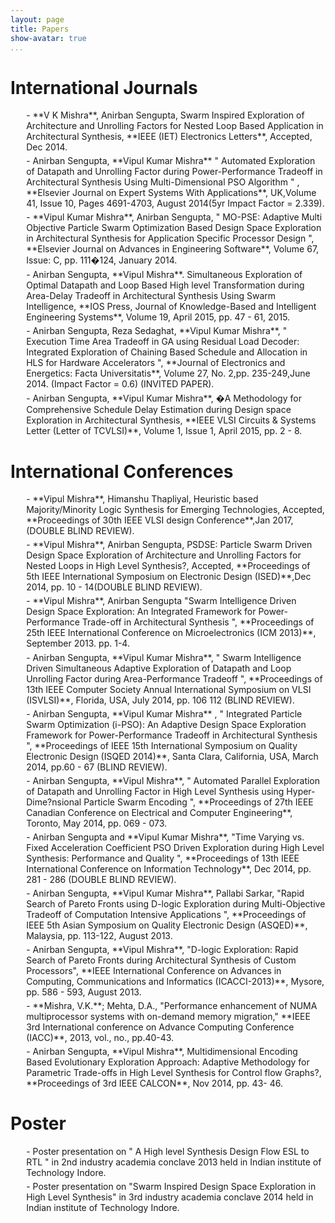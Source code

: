 ```yaml
---
layout: page
title: Papers
show-avatar: true
...
```


# International Journals
<div style="margin-left:5%; margin-top:1%;margin-bottom:1%;">- **V K Mishra**, Anirban Sengupta, Swarm Inspired Exploration of Architecture and Unrolling Factors for Nested Loop Based Application in Architectural Synthesis, **IEEE (IET) Electronics Letters**, Accepted, Dec 2014.
</div>

<div style="margin-left:5%; margin-top:1%;margin-bottom:1%;">- Anirban Sengupta, **Vipul Kumar Mishra** " Automated Exploration of Datapath and Unrolling Factor during Power-Performance Tradeoff in Architectural Synthesis Using Multi-Dimensional PSO Algorithm " , **Elsevier Journal on Expert Systems With Applications**, UK,Volume 41, Issue 10, Pages 4691-4703, August 2014(5yr Impact Factor = 2.339).
</div>

<div style="margin-left:5%; margin-top:1%;margin-bottom:1%;">- **Vipul Kumar Mishra**, Anirban Sengupta, " MO-PSE: Adaptive Multi Objective Particle Swarm Optimization Based Design Space Exploration in Architectural Synthesis for Application Specific Processor Design ", **Elsevier Journal on Advances in Engineering Software**, Volume 67, Issue: C, pp. 111�124, January 2014.
</div>

<div style="margin-left:5%; margin-top:1%;margin-bottom:1%;">- Anirban Sengupta, **Vipul Mishra**. Simultaneous Exploration of Optimal Datapath and Loop Based High level Transformation during Area-Delay Tradeoff in Architectural Synthesis Using Swarm Intelligence, **IOS Press, Journal of Knowledge-Based and Intelligent Engineering Systems**, Volume 19, April 2015, pp. 47 - 61, 2015.
</div>

<div style="margin-left:5%; margin-top:1%;margin-bottom:1%;">- Anirban Sengupta, Reza Sedaghat, **Vipul Kumar Mishra**, " Execution Time Area Tradeoff in GA using Residual Load Decoder: Integrated Exploration of Chaining Based Schedule and Allocation in HLS for Hardware Accelerators ", **Journal of Electronics and Energetics: Facta Universitatis**, Volume 27, No. 2,pp. 235-249,June 2014. (Impact Factor = 0.6) (INVITED PAPER).
</div>

<div style="margin-left:5%; margin-top:1%;margin-bottom:1%;">- Anirban Sengupta, **Vipul Kumar Mishra**, �A Methodology for Comprehensive Schedule Delay Estimation during Design space Exploration in Architectural Synthesis, **IEEE VLSI Circuits & Systems Letter (Letter of TCVLSI)**, Volume 1, Issue 1, April 2015, pp. 2 - 8.
</div>

# International Conferences

<div style="margin-left:5%; margin-top:1%;margin-bottom:1%;">- **Vipul Mishra**, Himanshu Thapliyal, Heuristic based Majority/Minority Logic Synthesis for Emerging Technologies, Accepted, **Proceedings of 30th IEEE VLSI design Conference**,Jan 2017,(DOUBLE BLIND REVIEW).
</div>

<div style="margin-left:5%; margin-top:1%;margin-bottom:1%;">- **Vipul Mishra**, Anirban Sengupta, PSDSE: Particle Swarm Driven Design Space Exploration of Architecture and Unrolling Factors for Nested Loops in High Level Synthesis?, Accepted, **Proceedings of 5th IEEE International Symposium on Electronic Design (ISED)**,Dec 2014, pp. 10 - 14(DOUBLE BLIND REVIEW).
</div>

<div style="margin-left:5%; margin-top:1%;margin-bottom:1%;">- **Vipul Mishra**, Anirban Sengupta "Swarm Intelligence Driven Design Space Exploration: An Integrated Framework for Power-Performance Trade-off in Architectural Synthesis ", **Proceedings of 25th IEEE International Conference on Microelectronics (ICM 2013)**, September 2013. pp. 1-4.
</div>

<div style="margin-left:5%; margin-top:1%;margin-bottom:1%;">- Anirban Sengupta, **Vipul Kumar Mishra**, " Swarm Intelligence Driven Simultaneous Adaptive Exploration of Datapath and Loop Unrolling Factor during Area-Performance Tradeoff ", **Proceedings of 13th IEEE Computer Society Annual International Symposium on VLSI (ISVLSI)**, Florida, USA, July 2014, pp. 106 112 (BLIND REVIEW).
</div>

<div style="margin-left:5%; margin-top:1%;margin-bottom:1%;">- Anirban Sengupta, **Vipul Kumar Mishra** , " Integrated Particle Swarm Optimization (i-PSO): An Adaptive Design Space Exploration Framework for Power-Performance Tradeoff in Architectural Synthesis ", **Proceedings of IEEE 15th International Symposium on Quality Electronic Design (ISQED 2014)**, Santa Clara, California, USA, March 2014, pp.60 - 67 (BLIND REVIEW).
</div>

<div style="margin-left:5%; margin-top:1%;margin-bottom:1%;">- Anirban Sengupta, **Vipul Mishra**, " Automated Parallel Exploration of Datapath and Unrolling Factor in High Level Synthesis using Hyper-Dime?nsional Particle Swarm Encoding ", **Proceedings of 27th IEEE Canadian Conference on Electrical and Computer Engineering**, Toronto, May 2014, pp. 069 - 073.
</div>

<div style="margin-left:5%; margin-top:1%;margin-bottom:1%;">- Anirban Sengupta and **Vipul Kumar Mishra**, "Time Varying vs. Fixed Acceleration Coefficient PSO Driven Exploration during High Level Synthesis: Performance and Quality ", **Proceedings of 13th IEEE International Conference on Information Technology**, Dec 2014, pp. 281 - 286 (DOUBLE BLIND REVIEW).
</div>

<div style="margin-left:5%; margin-top:1%;margin-bottom:1%;">- Anirban Sengupta, **Vipul Kumar Mishra**, Pallabi Sarkar, "Rapid Search of Pareto Fronts using D-logic Exploration during Multi-Objective Tradeoff of Computation Intensive Applications ", **Proceedings of IEEE 5th Asian Symposium on Quality Electronic Design (ASQED)**, Malaysia, pp. 113-122, August 2013.
</div>

<div style="margin-left:5%; margin-top:1%;margin-bottom:1%;">- Anirban Sengupta, **Vipul Mishra**, "D-logic Exploration: Rapid Search of Pareto Fronts during Architectural Synthesis of Custom Processors", **IEEE International Conference on Advances in Computing, Communications and Informatics (ICACCI-2013)**, Mysore, pp. 586 - 593, August 2013.
</div>

<div style="margin-left:5%; margin-top:1%;margin-bottom:1%;">- **Mishra, V.K.**; Mehta, D.A., "Performance enhancement of NUMA multiprocessor systems with on-demand memory migration," **IEEE 3rd International conference on Advance Computing Conference (IACC)**, 2013, vol., no., pp.40-43.
</div>

<div style="margin-left:5%; margin-top:1%;margin-bottom:1%;">- Anirban Sengupta, **Vipul Mishra**, Multidimensional Encoding Based Evolutionary Exploration Approach: Adaptive Methodology for Parametric Trade-offs in High Level Synthesis for Control flow Graphs?, **Proceedings of 3rd IEEE CALCON**, Nov 2014, pp. 43- 46.
</div>

# Poster

<div style="margin-left:5%; margin-top:1%;margin-bottom:1%;">- Poster presentation on " A High level Synthesis Design Flow ESL to RTL " in 2nd industry academia conclave 2013 held in Indian institute of Technology Indore.
</div>

<div style="margin-left:5%; margin-top:1%;margin-bottom:1%;">- Poster presentation on "Swarm Inspired Design Space Exploration in High Level Synthesis" in 3rd industry academia conclave 2014 held in Indian institute of Technology Indore.
</div>
